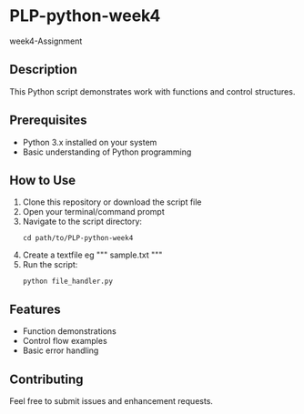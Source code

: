 # PLP-python-week4
week4-Assignment

## Description
This Python script demonstrates work with functions and control structures.

## Prerequisites
- Python 3.x installed on your system
- Basic understanding of Python programming

## How to Use
1. Clone this repository or download the script file
2. Open your terminal/command prompt
3. Navigate to the script directory:
   ```
   cd path/to/PLP-python-week4
   ```
4. Create a textfile eg 
    """
    sample.txt
    """
5. Run the script:
   ```
   python file_handler.py
   ```

## Features
- Function demonstrations
- Control flow examples
- Basic error handling

## Contributing
Feel free to submit issues and enhancement requests.
